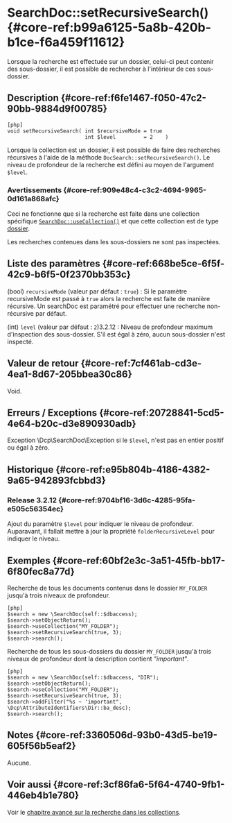 # SearchDoc::setRecursiveSearch() {#core-ref:b99a6125-5a8b-420b-b1ce-f6a459f11612}

<div class="short-description">
Lorsque la recherche est effectuée sur un dossier, celui-ci peut contenir des
 sous-dossier, il est possible de rechercher à l'intérieur de ces sous-dossier.
</div>


## Description {#core-ref:f6fe1467-f050-47c2-90bb-9884d9f00785}

    [php]
    void setRecursiveSearch( int $recursiveMode = true 
                             int $level         = 2    )

Lorsque la collection est un dossier, il est possible de faire des recherches
récursives à l'aide de la méthode `DocSearch::setRecursiveSearch()`. Le niveau
de profondeur de la recherche est  défini au moyen de l'argument `$level`.

### Avertissements {#core-ref:909e48c4-c3c2-4694-9965-0d161a868afc}

Ceci ne fonctionne que si la recherche est faite dans une collection spécifique
[`SearchDoc::useCollection()`][useCollection] et que cette collection est de 
type [dossier][dir]. 

Les recherches contenues dans les sous-dossiers ne sont pas inspectées.

## Liste des paramètres {#core-ref:668be5ce-6f5f-42c9-b6f5-0f2370bb353c}

(bool) `recursiveMode` (valeur par défaut : `true`)
:   Si le paramètre recursiveMode est passé à `true` alors la recherche est
    faite de manière récursive. Un searchDoc est paramétré pour effectuer une
    recherche non-récursive par défaut.
    
(int) `level` (valeur par défaut : `2`)<span class="flag from release">3.2.12</span>
:   Niveau de profondeur maximum d'inspection des sous-dossier. S'il est égal
    à zéro, aucun sous-dossier n'est inspecté.

## Valeur de retour {#core-ref:7cf461ab-cd3e-4ea1-8d67-205bbea30c86}

Void.

## Erreurs / Exceptions {#core-ref:20728841-5cd5-4e64-b20c-d3e890930adb}

Exception \Dcp\SearchDoc\Exception si le `$level`, n'est pas en entier positif
ou égal à zéro.

## Historique {#core-ref:e95b804b-4186-4382-9a65-942893fcbbd3}

### Release 3.2.12 {#core-ref:9704bf16-3d6c-4285-95fa-e505c56354ec}

Ajout du paramètre `$level` pour indiquer le niveau de profondeur. Auparavant,
il fallait mettre à jour la propriété `folderRecursiveLevel` pour indiquer le
niveau.

## Exemples {#core-ref:60bf2e3c-3a51-45fb-bb17-6f80fec8a77d}

Recherche de tous les documents contenus dans le dossier `MY_FOLDER` jusqu'à
trois niveaux de profondeur.

    [php]
    $search = new \SearchDoc(self::$dbaccess);
    $search->setObjectReturn();
    $search->useCollection("MY_FOLDER");
    $search->setRecursiveSearch(true, 3);
    $search->search();

Recherche de tous les sous-dossiers du dossier `MY_FOLDER` jusqu'à
trois niveaux de profondeur dont la description contient _"important"_.

    [php]
    $search = new \SearchDoc(self::$dbaccess, "DIR");
    $search->setObjectReturn();
    $search->useCollection("MY_FOLDER");
    $search->setRecursiveSearch(true, 3);
    $search->addFilter("%s ~ 'important", \Dcp\AttributeIdentifiers\Dir::ba_desc);
    $search->search();

## Notes {#core-ref:3360506d-93b0-43d5-be19-605f56b5eaf2}

Aucune.

## Voir aussi {#core-ref:3cf86fa6-5f64-4740-9fb1-446eb4b1e780}

Voir le [chapitre avancé sur la recherche dans les
collections][advancedCollection].

<!-- links -->

[useCollection]:        #core-ref:881c9fcb-81c2-45af-b89f-70be3a7f24b7
[dir]:                  #core-ref:977910df-1dc1-4def-9e0b-fb938f5d849f
[advancedCollection]:   #core-ref:7f084be4-ceb8-464d-81e4-8902da361aff